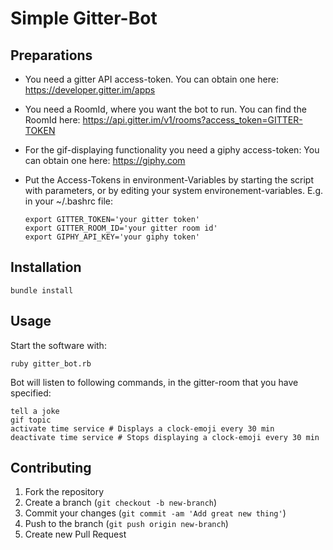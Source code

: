 # Simple Gitter-Bot

## Preparations

- You need a gitter API access-token. You can obtain one here: https://developer.gitter.im/apps
- You need a RoomId, where you want the bot to run. You can find the RoomId here: https://api.gitter.im/v1/rooms?access_token=GITTER-TOKEN
- For the gif-displaying functionality you need a giphy access-token: You can obtain one here:  https://giphy.com
- Put the Access-Tokens in environment-Variables by starting the script with parameters, or by editing your system environement-variables. E.g. in your ~/.bashrc file:


      export GITTER_TOKEN='your gitter token'
      export GITTER_ROOM_ID='your gitter room id'
      export GIPHY_API_KEY='your giphy token'


## Installation

    bundle install

## Usage

Start the software with:

    ruby gitter_bot.rb

Bot will listen to following commands, in the gitter-room that you have specified:

    tell a joke
    gif topic
    activate time service # Displays a clock-emoji every 30 min
    deactivate time service # Stops displaying a clock-emoji every 30 min


## Contributing

1. Fork the repository
2. Create a branch (`git checkout -b new-branch`)
3. Commit your changes (`git commit -am 'Add great new thing'`)
4. Push to the branch (`git push origin new-branch`)
5. Create new Pull Request

